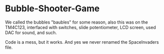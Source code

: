 # Bubble-Shooter-Game
We called the bubbles "baubles" for some reason, also this was on the TM4C123, interfaced with switches, slide potentiometer, LCD screen, used DAC for sound, and such.

Code is a mess, but it works. And yes we never renamed the SpaceInvaders file.
